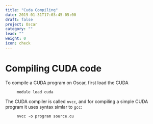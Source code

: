 ```yaml
---
title: "Cuda Compiling"
date: 2019-01-31T17:03:45-05:00
draft: false
project: Oscar
category: ""
lead: ""
weight: 0
icon: check
---
```


# Compiling CUDA code

To compile a CUDA program on Oscar, first load the CUDA

````
     module load cuda
````

The CUDA compiler is called `nvcc`, and for compiling a simple CUDA
program it uses syntax simlar to `gcc`:

````
     nvcc -o program source.cu
````
